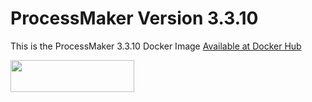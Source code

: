 # ProcessMaker Version 3.3.10
This is the ProcessMaker 3.3.10 Docker Image [Available at Docker Hub](https://hub.docker.com/r/processmaker/processmaker/)

<img src="https://www.processmaker.com/assets/PartnerArea/new_logos/1431x348nb.png" height="51" width="198"/>
